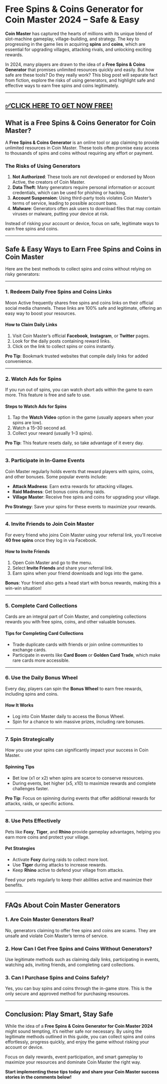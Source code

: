 # Free Spins & Coins Generator for Coin Master 2024 – Safe & Easy  

**Coin Master** has captured the hearts of millions with its unique blend of slot-machine gameplay, village-building, and strategy. The key to progressing in the game lies in acquiring **spins** and **coins**, which are essential for upgrading villages, attacking rivals, and unlocking exciting rewards.  

In 2024, many players are drawn to the idea of a **Free Spins & Coins Generator** that promises unlimited resources quickly and easily. But how safe are these tools? Do they really work? This blog post will separate fact from fiction, explore the risks of using generators, and highlight safe and effective ways to earn free spins and coins legitimately.  

--------------------------------------------
[✅CLICK HERE TO GET NOW FREE!](https://freeforyou.xyz/spins/)
--------------------------------------------

## **What is a Free Spins & Coins Generator for Coin Master?**

A **Free Spins & Coins Generator** is an online tool or app claiming to provide unlimited resources in Coin Master. These tools often promise easy access to thousands of spins and coins without requiring any effort or payment.  

### **The Risks of Using Generators**  
1. **Not Authorized**: These tools are not developed or endorsed by Moon Active, the creators of Coin Master.  
2. **Data Theft**: Many generators require personal information or account credentials, which can be used for phishing or hacking.  
3. **Account Suspension**: Using third-party tools violates Coin Master’s terms of service, leading to possible account bans.  
4. **Malware**: Generators often ask users to download files that may contain viruses or malware, putting your device at risk.  

Instead of risking your account or device, focus on safe, legitimate ways to earn free spins and coins.  

---

## **Safe & Easy Ways to Earn Free Spins and Coins in Coin Master**

Here are the best methods to collect spins and coins without relying on risky generators:  

---

### **1. Redeem Daily Free Spins and Coins Links**  
Moon Active frequently shares free spins and coins links on their official social media channels. These links are 100% safe and legitimate, offering an easy way to boost your resources.  

#### **How to Claim Daily Links**  
1. Visit Coin Master’s official **Facebook**, **Instagram**, or **Twitter** pages.  
2. Look for the daily posts containing reward links.  
3. Click on the link to collect spins or coins instantly.  

**Pro Tip**: Bookmark trusted websites that compile daily links for added convenience.  

---

### **2. Watch Ads for Spins**  
If you run out of spins, you can watch short ads within the game to earn more. This feature is free and safe to use.  

#### **Steps to Watch Ads for Spins**  
1. Tap the **Watch Video** option in the game (usually appears when your spins are low).  
2. Watch a 15–30 second ad.  
3. Collect your reward (usually 1–3 spins).  

**Pro Tip**: This feature resets daily, so take advantage of it every day.  

---

### **3. Participate in In-Game Events**  
Coin Master regularly holds events that reward players with spins, coins, and other bonuses. Some popular events include:  
- **Attack Madness**: Earn extra rewards for attacking villages.  
- **Raid Madness**: Get bonus coins during raids.  
- **Village Master**: Receive free spins and coins for upgrading your village.  

**Pro Strategy**: Save your spins for these events to maximize your rewards.  

---

### **4. Invite Friends to Join Coin Master**  
For every friend who joins Coin Master using your referral link, you’ll receive **40 free spins** once they log in via Facebook.  

#### **How to Invite Friends**  
1. Open Coin Master and go to the menu.  
2. Select **Invite Friends** and share your referral link.  
3. Earn spins when your friend downloads and logs into the game.  

**Bonus**: Your friend also gets a head start with bonus rewards, making this a win-win situation!  

---

### **5. Complete Card Collections**  
Cards are an integral part of Coin Master, and completing collections rewards you with free spins, coins, and other valuable bonuses.  

#### **Tips for Completing Card Collections**  
- Trade duplicate cards with friends or join online communities to exchange cards.  
- Participate in events like **Card Boom** or **Golden Card Trade**, which make rare cards more accessible.  

---

### **6. Use the Daily Bonus Wheel**  
Every day, players can spin the **Bonus Wheel** to earn free rewards, including spins and coins.  

#### **How It Works**  
- Log into Coin Master daily to access the Bonus Wheel.  
- Spin for a chance to win massive prizes, including rare bonuses.  

---

### **7. Spin Strategically**  
How you use your spins can significantly impact your success in Coin Master.  

#### **Spinning Tips**  
- Bet low (x1 or x2) when spins are scarce to conserve resources.  
- During events, bet higher (x5, x10) to maximize rewards and complete challenges faster.  

**Pro Tip**: Focus on spinning during events that offer additional rewards for attacks, raids, or specific actions.  

---

### **8. Use Pets Effectively**  
Pets like **Foxy**, **Tiger**, and **Rhino** provide gameplay advantages, helping you earn more coins and protect your village.  

#### **Pet Strategies**  
- Activate **Foxy** during raids to collect more loot.  
- Use **Tiger** during attacks to increase rewards.  
- Keep **Rhino** active to defend your village from attacks.  

Feed your pets regularly to keep their abilities active and maximize their benefits.  

---

## **FAQs About Coin Master Generators**

### **1. Are Coin Master Generators Real?**  
No, generators claiming to offer free spins and coins are scams. They are unsafe and violate Coin Master’s terms of service.  

### **2. How Can I Get Free Spins and Coins Without Generators?**  
Use legitimate methods such as claiming daily links, participating in events, watching ads, inviting friends, and completing card collections.  

### **3. Can I Purchase Spins and Coins Safely?**  
Yes, you can buy spins and coins through the in-game store. This is the only secure and approved method for purchasing resources.  

---

## **Conclusion: Play Smart, Stay Safe**

While the idea of a **Free Spins & Coins Generator for Coin Master 2024** might sound tempting, it’s neither safe nor necessary. By using the legitimate methods outlined in this guide, you can collect spins and coins effortlessly, progress quickly, and enjoy the game without risking your account or device.  

Focus on daily rewards, event participation, and smart gameplay to maximize your resources and dominate Coin Master the right way.  

**Start implementing these tips today and share your Coin Master success stories in the comments below!**  
